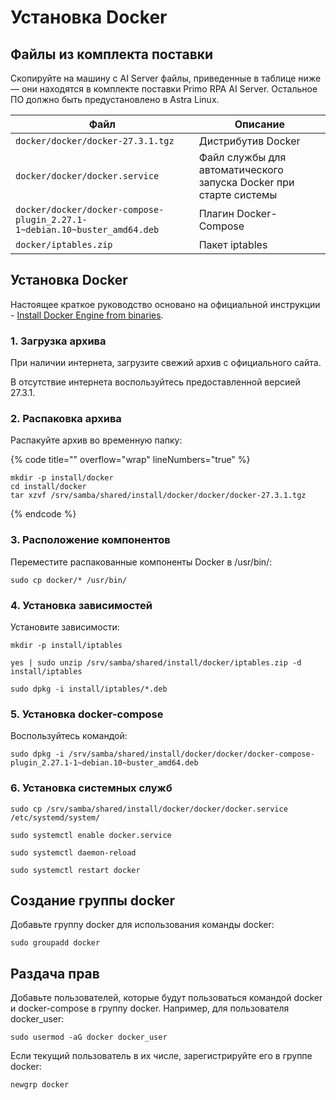# Установка Docker

## Файлы из комплекта поставки

Скопируйте на машину с AI Server файлы, приведенные в таблице ниже — они находятся в комплекте поставки Primo RPA AI Server. Остальное ПО должно быть предустановлено в Astra Linux.

| Файл                                                                      | Описание                                                          | 
| ------------------------------------------------------------------------- | ----------------------------------------------------------------- | 
| `docker/docker/docker-27.3.1.tgz`                                         | Дистрибутив Docker                                                | 
| `docker/docker/docker.service`                                            | Файл службы для автоматического запуска Docker при старте системы | 
| `docker/docker/docker-compose-plugin_2.27.1-1~debian.10~buster_amd64.deb` | Плагин Docker-Compose                                             | 
| `docker/iptables.zip`                                                     | Пакет iptables                                                    | 


## Установка Docker

Настоящее краткое руководство основано на официальной инструкции - [Install Docker Engine from binaries](https://docs.docker.com/engine/install/binaries/).

### 1. Загрузка архива

При наличии интернета, загрузите свежий архив с официального сайта. 

В отсутствие интернета воспользуйтесь предоставленной версией 27.3.1.

### 2. Распаковка архива
Распакуйте архив во временную папку: 

{% code title="" overflow="wrap" lineNumbers="true" %}

```
mkdir -p install/docker
cd install/docker
tar xzvf /srv/samba/shared/install/docker/docker/docker-27.3.1.tgz
```

{% endcode %}


### 3. Расположение компонентов

Переместите распакованные компоненты Docker в /usr/bin/:
```
sudo cp docker/* /usr/bin/
```

### 4. Установка зависимостей
Установите зависимости:
```
mkdir -p install/iptables
```
```
yes | sudo unzip /srv/samba/shared/install/docker/iptables.zip -d install/iptables
```
```
sudo dpkg -i install/iptables/*.deb
```

### 5. Установка docker-compose

Воспользуйтесь командой:
```
sudo dpkg -i /srv/samba/shared/install/docker/docker/docker-compose-plugin_2.27.1-1~debian.10~buster_amd64.deb
```

### 6. Установка системных служб

```
sudo cp /srv/samba/shared/install/docker/docker/docker.service /etc/systemd/system/
```

```
sudo systemctl enable docker.service
```

```
sudo systemctl daemon-reload
```

```
sudo systemctl restart docker
```

## Создание группы docker 

Добавьте группу docker для использования команды docker:
```
sudo groupadd docker
```

## Раздача прав 

Добавьте пользователей, которые будут пользоваться командой docker и docker-compose в группу docker. Например, для пользователя docker_user:
```
sudo usermod -aG docker docker_user
```
Если текущий пользователь в их числе, зарегистрируйте его в группе docker:
```
newgrp docker
```


